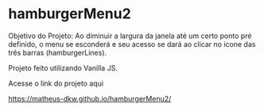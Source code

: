﻿# hamburgerMenu2
 
Objetivo do Projeto: Ao diminuir a largura da janela até um certo ponto pré definido, o menu se esconderá e seu acesso se dará ao clicar no icone das três barras (hamburgerLines).

Projeto feito utilizando Vanilla JS.

Acesse o link do projeto aqui

https://matheus-dkw.github.io/hamburgerMenu2/
